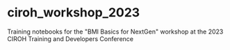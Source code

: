 # ciroh_workshop_2023
Training notebooks for the "BMI Basics for NextGen" workshop at the 2023 CIROH Training and Developers Conference
